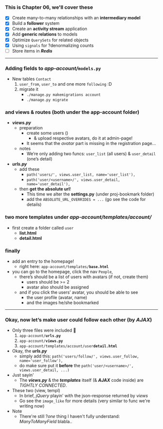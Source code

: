 ### This is Chapter 06, we'll cover these 
- [x] Create many-to-many relationships with an **intermediary model**
- [x] Build a **follower** system 
- [x] Create an **activity stream** application 
- [x] Add **generic relations** to models 
- [x] Optimize ```QuerySets``` for related objects 
- [x] Using ```signals``` for ?denormalizing counts 
- [ ] Store items in ***Redis***

----------

### Adding fields to ***app-account/***```models.py```
- New tables ```Contact```
    1. ```user_from```, ```user_to``` and one more ```following``` :D
    2. migrate it 
        - ```./manage.py makemigrations account```
        - ```./manage.py migrate```

### and views & routes (both under the app-account folder)
- ***views.py***
    - preparation
        - create some users () 
            - & upload respective avatars, do it at admin-page!
        - It seems that the *avatar* part is missing in the registration page...
    - notes 
        - We’re only adding two funcs: ```user_list``` (all users) & ```user_detail``` (one’s detail)
- ***urls.py***
    - add these 
        - ```path('users/', views.user_list, name='user_list'),```
        - ```path('user/<username>/', views.user_detail, name='user_detail'),```
    - then **get the absolute url**! 
        - This time we alter the **settings.py** (under proj-bookmark folder)
        - add the ```ABSOLUTE_URL_OVERRIDES = ...``` (go see the code for details)
### two more templates under ***app-account/templates/account/***
- first create a folder called ```user```
    - **list.html** 
    - **detail.html**
### finally 
- add an entry to the homepage! 
    - right here: ```app-account/templates/```**```base.html```**
- you can go to the homepage, click the nav ```People```, 
    - there’s should be a list of users with avatars (if not, create them)
        - users should be >= 2 
        - avatar also should be assigned 
    - and if you click the users’ avatar, you should be able to see
        - the user profile (avatar, name)
        - and the images he/she bookmarked 

----------

### Okay, now let’s make user could follow each other (by ***AJAX***)
- Only three files were included 🍺
    1. ```app-account/```**```urls.py```**
    2. ```app-account/```**```views.py```**
    3. ```app-account/templates/account/user```**```detail.html```**
- Okay, the ***urls.py***
    - simply add this: ```path('users/follow/', views.user_follow, name='user_follow'),``` 
    - do make sure put it **before** the ```path('user/<username>/', views.user_detail, ...)```                       
- Just sayin'
    - The ***views.py*** & the ***templates*** itself (& ***AJAX*** code inside) are *TIGHTLY CONNECTED*.
- These two (view, templ)
    - In brief, *jQuery* playin' with the json-response returned by *views*
    - Go see the ```image_like``` for more details (very similar to func we're writing now)
- Note
    - There're still ?*one* thing I haven't fully understand: *ManyToManyField* blabla..

